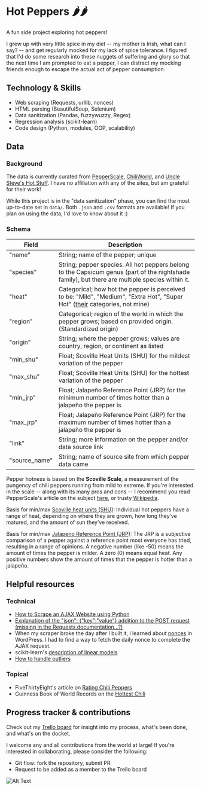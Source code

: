 # Hot Peppers 🌶️🌶️

A fun side project exploring hot peppers!

I grew up with very little spice in my diet -- my mother is Irish, what can I say? -- and get regularly mocked for my lack of spice tolerance. I figured that I'd do some research into these nuggets of suffering and glory so that the next time I am prompted to eat a pepper, I can distract my mocking friends enough to escape the actual act of pepper consumption.

## Technology & Skills
- Web scraping (Requests, urllib, nonces)
- HTML parsing (BeautifulSoup, Selenium)
- Data sanitization (Pandas, fuzzywuzzy, Regex)
- Regression analysis (scikit-learn)
- Code design (Python, modules, OOP, scalability)

## Data

### Background

The data is currently curated from [PepperScale](https://www.pepperscale.com/hot-pepper-list/),  [ChiliWorld](https://www.chilliworld.com/factfile/scoville-scale#ChilliPepperScovilleScale), and [Uncle Steve's Hot Stuff]("http://ushotstuff.com/Heat.Scale.htm"). I have no affiliation with any of the sites, but am grateful for their work!

While this project is in the "data sanitization" phase, you can find the most up-to-date set in `data/`. Both `.json` and `.csv` formats are available! If you plan on using the data, I'd love to know about it :)

### Schema

Field | Description
--- | ---
"name"| String; name of the pepper; unique
"species" | String; pepper species. All hot peppers belong to the Capsicum genus (part of the nightshade family), but there are multiple species within it.
"heat" | Categorical; how hot the pepper is perceived to be: "Mild", "Medium", "Extra Hot", "Super Hot" ([their](https://www.pepperscale.com/hot-pepper-list/) categories, not mine)
"region" | Categorical; region of the world in which the pepper grows; based on provided origin. (Standardized origin)
"origin" | String; where the pepper grows; values are country, region, or continent as listed
"min_shu" | Float; Scoville Heat Units (SHU) for the mildest variation of the pepper
"max_shu" | Float; Scoville Heat Units (SHU) for the hottest variation of the pepper
"min_jrp" | Float; Jalapeño Reference Point (JRP) for the minimum number of times hotter than a jalapeño the pepper is
"max_jrp" | Float; Jalapeño Reference Point (JRP) for the maximum number of times hotter than a jalapeño the pepper is
"link" |  String; more information on the pepper and/or data source link
"source_name" | String; name of source site from which pepper data came

Pepper hotness is based on the **Scoville Scale**, a measurement of the pungency of chili peppers running from mild to extreme. If you're interested in the scale -- along with its many pros and cons -- I recommend you read PepperScale's article on the subject [here](https://www.pepperscale.com/what-is-the-scoville-scale/), or trusty [Wikipedia](https://en.wikipedia.org/wiki/Scoville_scale).

Basis for min/max [Scoville heat units (SHU)](https://www.pepperscale.com/scoville-heat-units/): Individual hot peppers have a range of heat, depending on where they are grown, how long they’ve matured, and the amount of sun they’ve received.

Basis for min/max [Jalapeno Reference Point (JRP)](https://www.pepperscale.com/jalapeno-peppers/): The JRP is a subjective comparison of a pepper against a reference point most everyone has tried, resulting in a range of opinions. A negative number (like -50) means the amount of times the pepper is milder. A zero (0) means equal heat. Any positive numbers show the amount of times that the pepper is hotter than a jalapeño.

## Helpful resources

### Technical
- [How to Scrape an AJAX Website using Python](https://www.codementor.io/codementorteam/how-to-scrape-an-ajax-website-using-python-qw8fuitvi)
- [Explanation of the "json": {"key":"value"} addition to the POST request (missing in the Requests documentation...?)](https://stackoverflow.com/questions/9733638/post-json-using-python-requests)
- When my scraper broke the day after I built it, I learned about [nonces](https://codex.wordpress.org/WordPress_Nonces) in WordPress. I had to find a way to fetch the daily nonce to complete the AJAX request.
- scikit-learn's [description of linear models](http://scikit-learn.org/stable/modules/linear_model.html)
- [How to handle outliers](http://www.theanalysisfactor.com/outliers-to-drop-or-not-to-drop/)

### Topical
- FiveThirtyEight's article on [Rating Chili Peppers](https://fivethirtyeight.com/features/rating-chili-peppers-on-a-scale-of-1-to-oh-dear-god-im-on-fire/)
- Guinness Book of World Records on the [Hottest Chili](http://www.guinnessworldrecords.com/world-records/hottest-chili)

## Progress tracker & contributions

Check out my [Trello board](https://trello.com/b/PTT5nKqH/hot-peppers-%F0%9F%8C%B6%EF%B8%8F) for insight into my process, what's been done, and what's on the docket.

I welcome any and all contributions from the world at large! If you're interested in collaborating, please consider the following:
- Git flow: fork the repository, submit PR
- Request to be added as a member to the Trello board

![Alt Text](https://media.giphy.com/media/3oriO5w4cPs5SECFmU/giphy.gif)
